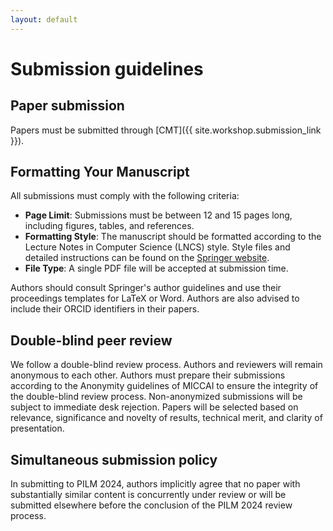 ```yaml
---
layout: default
---
```


# Submission guidelines

## Paper submission

Papers must be submitted through [CMT]({{ site.workshop.submission_link }}).

## Formatting Your Manuscript

All submissions must comply with the following criteria:

- **Page Limit**: Submissions must be between 12 and 15 pages long, including figures, tables, and references.
- **Formatting Style**: The manuscript should be formatted according to the Lecture Notes in Computer Science (LNCS) style. Style files and detailed instructions can be found on the [Springer website](https://www.springer.com/gp/computer-science/lncs/conference-proceedings-guidelines).
- **File Type**: A single PDF file will be accepted at submission time.

Authors should consult Springer's author guidelines and use their proceedings templates for LaTeX or Word. Authors are also advised to include their ORCID identifiers in their papers.
<!-- The corresponding author must fill out and sign a Consent-to-Publish form on behalf of all co-authors, and the name on the copyright form should correspond with the name marked on the paper. No changes to authorship will be permitted after submission to Springer.-->

## Double-blind peer review

We follow a double-blind review process. Authors and reviewers will remain anonymous to each other. 
Authors must prepare their submissions according to the Anonymity guidelines of MICCAI to ensure the integrity of the double-blind review process. Non-anonymized submissions will be subject to immediate desk rejection.
Papers will be selected based on relevance, significance and novelty of results, technical merit, and clarity of presentation.

## Simultaneous submission policy

In submitting to PILM 2024, authors implicitly agree that no paper with substantially similar content is concurrently under review or will be submitted elsewhere before the conclusion of the PILM 2024 review process.

<!--For regular submissions, the maximum number of pages is 12 (including figures, tables and references), using the 
[LNCS proceedings format](https://www.springer.com/gp/computer-science/lncs/conference-proceedings-guidelines).

**Each accepted paper must be covered by at least one author registration** (either a
*Full registration* or a *Workshop/Tutorial registration*, if you plan to attend
the workshops/tutorials only).

Once accepted, the presence of at least one author at the event and the oral presentation of the paper are mandatory.-->

